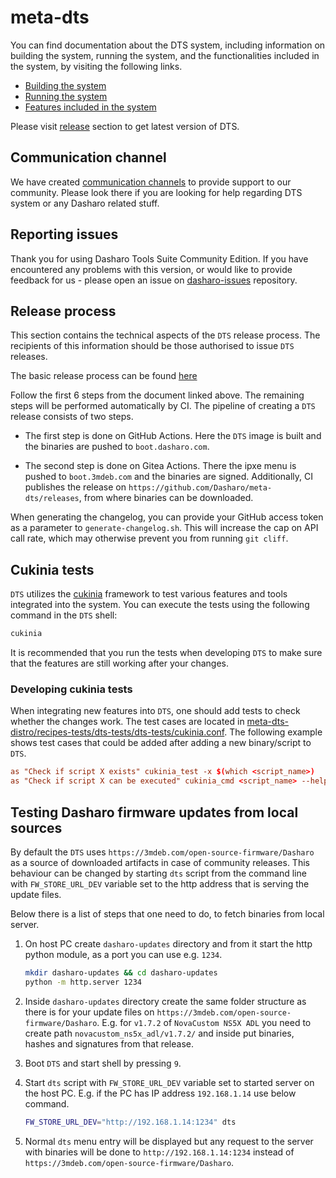 # meta-dts

You can find documentation about the DTS system, including information on
building the system, running the system, and the functionalities included in the
system, by visiting the following links.

* [Building the system](https://docs.dasharo.com/dasharo-tools-suite/documentation/building)
* [Running the system](https://docs.dasharo.com/dasharo-tools-suite/documentation/running)
* [Features included in the system](https://docs.dasharo.com/dasharo-tools-suite/documentation/features)

Please visit [release](https://docs.dasharo.com/dasharo-tools-suite/releases/)
section to get latest version of DTS.

## Communication channel

We have created [communication
channels](https://docs.dasharo.com/ways-you-can-help-us/#join-dasharo-matrix-community)
to provide support to our community. Please look there if you are looking for
help regarding DTS system or any Dasharo related stuff.

## Reporting issues

Thank you for using Dasharo Tools Suite Community Edition. If you have
encountered any problems with this version, or would like to provide feedback
for us - please open an issue on
[dasharo-issues](https://github.com/Dasharo/dasharo-issues/issues) repository.

## Release process

This section contains the technical aspects of the `DTS` release process. The
recipients of this information should be those authorised to issue `DTS`
releases.

The basic release process can be found [here][zarhus-release-process]

Follow the first 6 steps from the document linked above. The remaining steps
will be performed automatically by CI. The pipeline of creating a `DTS` release
consists of two steps.

* The first step is done on GitHub Actions. Here the `DTS` image is built and
  the binaries are pushed to `boot.dasharo.com`.

* The second step is done on Gitea Actions. There the ipxe menu is pushed to
  `boot.3mdeb.com` and the binaries are signed. Additionally, CI publishes the
  release on `https://github.com/Dasharo/meta-dts/releases`, from
  where binaries can be downloaded.

When generating the changelog, you can provide your GitHub access token as a
parameter to `generate-changelog.sh`. This will increase the cap on API call
rate, which may otherwise prevent you from running `git cliff`.

[zarhus-release-process]: https://docs.zarhus.com/development-process/standard-release-process

## Cukinia tests

`DTS` utilizes the [cukinia](https://github.com/savoirfairelinux/cukinia)
framework to test various features and tools integrated into the system. You can
execute the tests using the following command in the `DTS` shell:

```bash
cukinia
```

It is recommended that you run the tests when developing `DTS` to make sure that
the features are still working after your changes.

### Developing cukinia tests

When integrating new features into `DTS`, one should add tests to check whether
the changes work. The test cases are located in
[meta-dts-distro/recipes-tests/dts-tests/dts-tests/cukinia.conf](./meta-dts-distro/recipes-tests/dts-tests/dts-tests/cukinia.conf).
The following example shows test cases that could be added after adding a new
binary/script to `DTS`.

```conf
as "Check if script X exists" cukinia_test -x $(which <script_name>)
as "Check if script X can be executed" cukinia_cmd <script_name> --help
```

## Testing Dasharo firmware updates from local sources

<!--
This section could go to docs.dasharo.com after some clean-up regarding DTS
documentation.
-->

By default the `DTS` uses `https://3mdeb.com/open-source-firmware/Dasharo` as a
source of downloaded artifacts in case of community releases. This behaviour can
be changed by starting `dts` script from the command line with
`FW_STORE_URL_DEV` variable set to the http address that is serving the update
files.

Below there is a list of steps that one need to do, to fetch binaries from local
server.

1. On host PC create `dasharo-updates` directory and from it start the http
   python module, as a port you can use e.g. `1234`.

    ```bash
    mkdir dasharo-updates && cd dasharo-updates
    python -m http.server 1234
    ```

1. Inside `dasharo-updates` directory create the same folder structure as there
   is for your update files on `https://3mdeb.com/open-source-firmware/Dasharo`.
   E.g. for `v1.7.2` of `NovaCustom NS5X ADL` you need to create path
   `novacustom_ns5x_adl/v1.7.2/` and inside put binaries, hashes and signatures
   from that release.

1. Boot `DTS` and start shell by pressing `9`.

1. Start `dts` script with `FW_STORE_URL_DEV` variable set to started server on
   the host PC. E.g. if the PC has IP address `192.168.1.14` use below command.

    ```bash
    FW_STORE_URL_DEV="http://192.168.1.14:1234" dts
    ```

1. Normal `dts` menu entry will be displayed but any request to the server with
   binaries will be done to `http://192.168.1.14:1234` instead of
   `https://3mdeb.com/open-source-firmware/Dasharo`.
